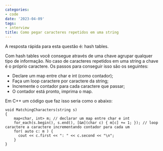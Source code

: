 ```yaml
---
categories:
- code
date: '2023-04-09'
tags:
- interview
title: Como pegar caracteres repetidos em uma string
---
```


A resposta rápida para esta questão é: hash tables.

Com hash tables você consegue através de uma chave agrupar qualquer tipo de informação. No caso de caracteres repetidos em uma string a chave é o próprio caractere. Os passos para conseguir isso são os seguintes:

 - Declare um map entre char e int (como contador);
 - Faça um loop caractere por caractere da string;
 - Incremente o contador para cada caractere que passar;
 - O contador está pronto, imprima o map.

Em C++ um código que faz isso seria como o abaixo:

```
void MatchingCharacters(string s)
{
    map<char, int> m; // declarar um map entre char e int
    for_each(s.begin(), s.end(), [&m](char c) { m[c] += 1; }); // loop caractere a caractere incrementando contador para cada um
    for( auto c: m ) {
      cout << c.first << ": " << c.second << "\n";
    }
}
```